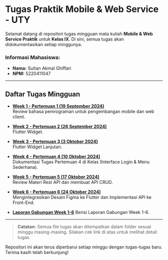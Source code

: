 # Tugas Praktik Mobile & Web Service - UTY

Selamat datang di repositori tugas mingguan mata kuliah **Mobile & Web Service Praktik** untuk **Kelas IX**. Di sini, semua tugas akan didokumentasikan setiap minggunya.

### Informasi Mahasiswa:

- **Nama:** Sultan Akmal Ghiffari
- **NPM:** 5220411047

---

## Daftar Tugas Mingguan

- **[Week 1 - Pertemuan 1 (19 September 2024)](https://github.com/SulTenZ/Mobile-Web-Service-Praktikum/blob/main/week_1/tugas_week1.md)**  
  Review bahasa pemrograman untuk pengembangan mobile dan web client.

- **[Week 2 - Pertemuan 2 (26 September 2024)](https://github.com/SulTenZ/Mobile-Web-Service-Praktikum/blob/main/week_2/tugas_week2.md)**  
  Flutter Widget.

- **[Week 3 - Pertemuan 3 (3 Oktober 2024)](https://github.com/SulTenZ/Mobile-Web-Service-Praktikum/blob/main/week_3/tugas_week3.md)**  
  Flutter Widget Lanjutan.

- **[Week 4 - Pertemuan 4 (10 Oktober 2024)](https://github.com/SulTenZ/Mobile-Web-Service-Praktikum/blob/main/week_4/tugas_week4.md)**  
  Dokumentasi Tugas Pertemuan 4 di Kelas (Interface Login & Menu Sederhana).

- **[Week 5 - Pertemuan 5 (17 Oktober 2024)](https://github.com/SulTenZ/Mobile-Web-Service-Praktikum/blob/main/week_5/tugas_week5.md)**  
  Review Materi Rest API dan membuat API CRUD.

- **[Week 6 - Pertemuan 6 (24 Oktober 2024)](https://github.com/SulTenZ/Mobile-Web-Service-Praktikum/blob/main/week_6/tugas_week6.md)**  
  Mengintegrasikan Desain Figma ke Flutter dan Implementasi API ke Front-End.

- **[Laporan Gabungan Week 1-6](https://github.com/SulTenZ/Mobile-Web-Service-Praktikum/blob/main/week1-6/laporan_gabungan_1-6.md)**
  Berisi Laporan Gabungan Week 1-6.

---

> **Catatan:** Semua file tugas akan ditempatkan dalam folder sesuai minggu masing-masing. Silakan cek link di atas untuk melihat detail tugas.

Repositori ini akan terus diperbarui setiap minggu dengan tugas-tugas baru. Terima kasih telah berkunjung!
